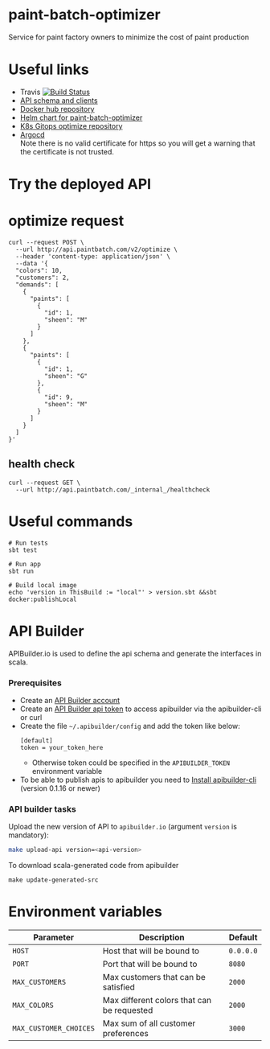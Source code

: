 # paint-batch-optimizer
Service for paint factory owners to minimize the cost of paint production

# Useful links
* Travis [![Build Status](https://travis-ci.org/conorfennell/paint-batch-optimizer.svg?branch=master)](https://travis-ci.org/conorfennell/paint-batch-optimizer)
* [API schema and clients](https://app.apibuilder.io/paintbatch-com/paint-batch-optimizer)
* [Docker hub repository](https://cloud.docker.com/repository/docker/conorfennell/paint-batch-optimizer)
* [Helm chart for paint-batch-optimizer](https://github.com/conorfennell/paint-batch-optimizer/tree/master/chart)
* [K8s Gitops optimize repository](https://github.com/conorfennell/optimizer-k8s)
* [Argocd](https://argocd.paintbatch.com)  
Note there is no valid certificate for https so you will get a warning that the certificate is not trusted.


# Try the deployed API

# optimize request
```
curl --request POST \
  --url http://api.paintbatch.com/v2/optimize \
  --header 'content-type: application/json' \
  --data '{
  "colors": 10,
  "customers": 2,
  "demands": [
    {
      "paints": [
        {
          "id": 1,
          "sheen": "M"
        }
      ]
    },
    {
      "paints": [
        {
          "id": 1,
          "sheen": "G"
        },
        {
          "id": 9,
          "sheen": "M"
        }
      ]
    }
  ]
}'
```

## health check
```
curl --request GET \
  --url http://api.paintbatch.com/_internal_/healthcheck
```

# Useful commands
```
# Run tests
sbt test

# Run app
sbt run

# Build local image
echo 'version in ThisBuild := "local"' > version.sbt &&sbt docker:publishLocal
```

# API Builder
APIBuilder.io is used to define the api schema and generate the interfaces in scala.

### Prerequisites

* Create an [API Builder account](https://www.apibuilder.io)
* Create an [API Builder api token](https://app.apibuilder.io/tokens)
  to access apibuilder via the apibuilder-cli or curl
* Create the file  `~/.apibuilder/config` and add the token like below:
    ```
    [default]
    token = your_token_here
    ```
  - Otherwise token could be specified in the `APIBUILDER_TOKEN`
    environment variable
* To be able to publish apis to apibuilder you need to [Install
  apibuilder-cli](https://github.com/apicollective/apibuilder-cli)
  (version 0.1.16 or newer)

### API builder tasks

Upload the new version of API to `apibuilder.io` (argument `version` is
mandatory):

```bash
make upload-api version=<api-version>
```

To download scala-generated code from apibuilder

```
make update-generated-src
```

# Environment variables

| Parameter              | Description                                | Default   |
|------------------------|--------------------------------------------|-----------|
| `HOST`                 | Host that will be bound to                 | `0.0.0.0` |
| `PORT`                 | Port that will be bound to                 | `8080`    |
| `MAX_CUSTOMERS`        | Max customers that can be satisfied        | `2000`    |
| `MAX_COLORS`           | Max different colors that can be requested | `2000`    |
| `MAX_CUSTOMER_CHOICES` | Max sum of all customer preferences        | `3000`    |
